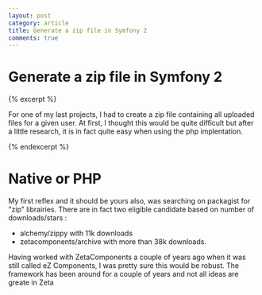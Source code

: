 ```yaml
---
layout: post
category: article
title: Generate a zip file in Symfony 2
comments: true
---
```


# Generate a zip file in Symfony 2

{% excerpt %}

For one of my last projects, I had to create a zip file containing all uploaded files for a given user. At first, I thought this would be quite difficult but after a little research, it is in fact quite easy when using the php implentation.

{% endexcerpt %}

# Native or PHP

My first reflex and it should be yours also, was searching on packagist for "zip" librairies. There are in fact two eligible candidate based on number of downloads/stars :

- alchemy/zippy with 11k downloads
- zetacomponents/archive with more than 38k downloads.

Having worked with ZetaComponents a couple of years ago when it was still called eZ Components, I was pretty sure this would be robust. The framework has been around for a couple of years and not all ideas are greate in Zeta 
